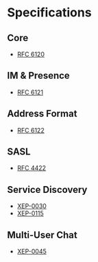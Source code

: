 Specifications
==============

Core
----

* [RFC 6120](http://tools.ietf.org/html/rfc6120)

IM & Presence
-------------

* [RFC 6121](http://tools.ietf.org/html/rfc6121)

Address Format
--------------

* [RFC 6122](http://tools.ietf.org/html/rfc6122)

SASL
----

* [RFC 4422](http://tools.ietf.org/html/rfc4422)

Service Discovery
-----------------

* [XEP-0030](http://www.xmpp.org/extensions/xep-0030.html)
* [XEP-0115](http://www.xmpp.org/extensions/xep-0115.html)

Multi-User Chat
---------------

* [XEP-0045](http://www.xmpp.org/extensions/xep-0045.html)
